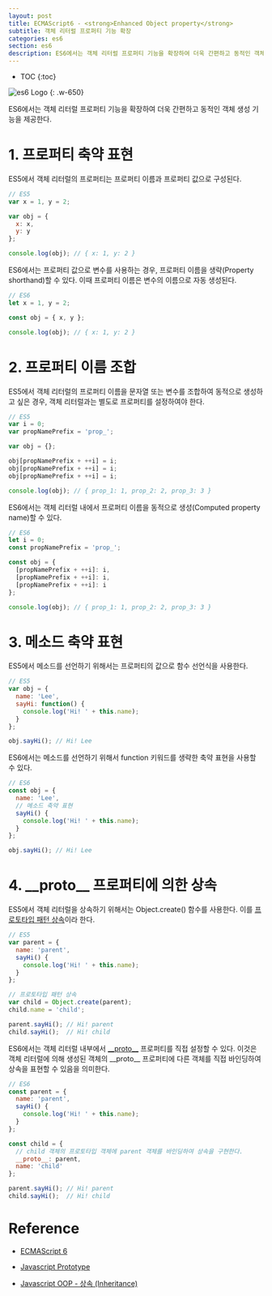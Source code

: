 ```yaml
---
layout: post
title: ECMAScript6 - <strong>Enhanced Object property</strong>
subtitle: 객체 리터럴 프로퍼티 기능 확장
categories: es6
section: es6
description: ES6에서는 객체 리터럴 프로퍼티 기능을 확장하여 더욱 간편하고 동적인 객체 생성 기능을 제공한다.
---
```


* TOC
{:toc}

![es6 Logo](./img/es6.png)
{: .w-650}

ES6에서는 객체 리터럴 프로퍼티 기능을 확장하여 더욱 간편하고 동적인 객체 생성 기능을 제공한다.

# 1. 프로퍼티 축약 표현

ES5에서 객체 리터럴의 프로퍼티는 프로퍼티 이름과 프로퍼티 값으로 구성된다.

```javascript
// ES5
var x = 1, y = 2;

var obj = {
  x: x,
  y: y
};

console.log(obj); // { x: 1, y: 2 }
```

ES6에서는 프로퍼티 값으로 변수를 사용하는 경우, 프로퍼티 이름을 생략(Property shorthand)할 수 있다. 이때 프로퍼티 이름은 변수의 이름으로 자동 생성된다.

```javascript
// ES6
let x = 1, y = 2;

const obj = { x, y };

console.log(obj); // { x: 1, y: 2 }
```

# 2. 프로퍼티 이름 조합

ES5에서 객체 리터럴의 프로퍼티 이름을 문자열 또는 변수를 조합하여 동적으로 생성하고 싶은 경우, 객체 리터럴과는 별도로 프로퍼티를 설정하여야 한다.

```javascript
// ES5
var i = 0;
var propNamePrefix = 'prop_';

var obj = {};

obj[propNamePrefix + ++i] = i;
obj[propNamePrefix + ++i] = i;
obj[propNamePrefix + ++i] = i;

console.log(obj); // { prop_1: 1, prop_2: 2, prop_3: 3 }
```

ES6에서는 객체 리터럴 내에서 프로퍼티 이름을 동적으로 생성(Computed property name)할 수 있다.

```javascript
// ES6
let i = 0;
const propNamePrefix = 'prop_';

const obj = {
  [propNamePrefix + ++i]: i,
  [propNamePrefix + ++i]: i,
  [propNamePrefix + ++i]: i
};

console.log(obj); // { prop_1: 1, prop_2: 2, prop_3: 3 }
```

# 3. 메소드 축약 표현

ES5에서 메소드를 선언하기 위해서는 프로퍼티의 값으로 함수 선언식을 사용한다.

```javascript
// ES5
var obj = {
  name: 'Lee',
  sayHi: function() {
    console.log('Hi! ' + this.name);
  }
};

obj.sayHi(); // Hi! Lee
```

ES6에서는 메소드를 선언하기 위해서 function 키워드를 생략한 축약 표현을 사용할 수 있다.

```javascript
// ES6
const obj = {
  name: 'Lee',
  // 메소드 축약 표현
  sayHi() {
    console.log('Hi! ' + this.name);
  }
};

obj.sayHi(); // Hi! Lee
```

# 4. \_\_proto\_\_ 프로퍼티에 의한 상속

ES5에서 객체 리터럴을 상속하기 위해서는 Object.create() 함수를 사용한다. 이를 [프로토타입 패턴 상속](./js-object-oriented-programming#52-프로토타입-패턴-상속-prototypal-inheritance)이라 한다.

```javascript
// ES5
var parent = {
  name: 'parent',
  sayHi() {
    console.log('Hi! ' + this.name);
  }
};

// 프로토타입 패턴 상속
var child = Object.create(parent);
child.name = 'child';

parent.sayHi(); // Hi! parent
child.sayHi();  // Hi! child
```

ES6에서는 객체 리터럴 내부에서 [\_\_proto\_\_](./js-prototype#2-prototype-프로퍼티-vs-prototype-프로퍼티) 프로퍼티를 직접 설정할 수 있다. 이것은 객체 리터럴에 의해 생성된 객체의 \_\_proto\_\_ 프로퍼티에 다른 객체를 직접 바인딩하여 상속을 표현할 수 있음을 의미한다.

```javascript
// ES6
const parent = {
  name: 'parent',
  sayHi() {
    console.log('Hi! ' + this.name);
  }
};

const child = {
  // child 객체의 프로토타입 객체에 parent 객체를 바인딩하여 상속을 구현한다.
  __proto__: parent,
  name: 'child'
};

parent.sayHi(); // Hi! parent
child.sayHi();  // Hi! child
```

# Reference

* [ECMAScript 6](http://www.ecma-international.org/ecma-262/6.0/ECMA-262.pdf)

* [Javascript Prototype](http://poiemaweb.com/js-prototype)

* [Javascript OOP - 상속 (Inheritance)](http://poiemaweb.com/js-object-oriented-programming#5-상속-inheritance)



